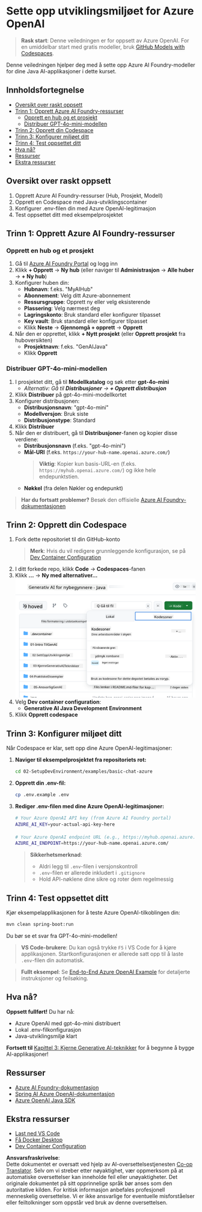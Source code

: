 <!--
CO_OP_TRANSLATOR_METADATA:
{
  "original_hash": "bfdb4b4eadbee3a59ef742439f58326a",
  "translation_date": "2025-07-27T13:14:23+00:00",
  "source_file": "02-SetupDevEnvironment/getting-started-azure-openai.md",
  "language_code": "no"
}
-->
# Sette opp utviklingsmiljøet for Azure OpenAI

> **Rask start**: Denne veiledningen er for oppsett av Azure OpenAI. For en umiddelbar start med gratis modeller, bruk [GitHub Models with Codespaces](./README.md#quick-start-cloud).

Denne veiledningen hjelper deg med å sette opp Azure AI Foundry-modeller for dine Java AI-applikasjoner i dette kurset.

## Innholdsfortegnelse

- [Oversikt over raskt oppsett](../../../02-SetupDevEnvironment)
- [Trinn 1: Opprett Azure AI Foundry-ressurser](../../../02-SetupDevEnvironment)
  - [Opprett en hub og et prosjekt](../../../02-SetupDevEnvironment)
  - [Distribuer GPT-4o-mini-modellen](../../../02-SetupDevEnvironment)
- [Trinn 2: Opprett din Codespace](../../../02-SetupDevEnvironment)
- [Trinn 3: Konfigurer miljøet ditt](../../../02-SetupDevEnvironment)
- [Trinn 4: Test oppsettet ditt](../../../02-SetupDevEnvironment)
- [Hva nå?](../../../02-SetupDevEnvironment)
- [Ressurser](../../../02-SetupDevEnvironment)
- [Ekstra ressurser](../../../02-SetupDevEnvironment)

## Oversikt over raskt oppsett

1. Opprett Azure AI Foundry-ressurser (Hub, Prosjekt, Modell)
2. Opprett en Codespace med Java-utviklingscontainer
3. Konfigurer .env-filen din med Azure OpenAI-legitimasjon
4. Test oppsettet ditt med eksempelprosjektet

## Trinn 1: Opprett Azure AI Foundry-ressurser

### Opprett en hub og et prosjekt

1. Gå til [Azure AI Foundry Portal](https://ai.azure.com/) og logg inn
2. Klikk **+ Opprett** → **Ny hub** (eller naviger til **Administrasjon** → **Alle huber** → **+ Ny hub**)
3. Konfigurer huben din:
   - **Hubnavn**: f.eks. "MyAIHub"
   - **Abonnement**: Velg ditt Azure-abonnement
   - **Ressursgruppe**: Opprett ny eller velg eksisterende
   - **Plassering**: Velg nærmest deg
   - **Lagringskonto**: Bruk standard eller konfigurer tilpasset
   - **Key vault**: Bruk standard eller konfigurer tilpasset
   - Klikk **Neste** → **Gjennomgå + opprett** → **Opprett**
4. Når den er opprettet, klikk **+ Nytt prosjekt** (eller **Opprett prosjekt** fra huboversikten)
   - **Prosjektnavn**: f.eks. "GenAIJava"
   - Klikk **Opprett**

### Distribuer GPT-4o-mini-modellen

1. I prosjektet ditt, gå til **Modellkatalog** og søk etter **gpt-4o-mini**
   - *Alternativ: Gå til **Distribusjoner** → **+ Opprett distribusjon***
2. Klikk **Distribuer** på gpt-4o-mini-modellkortet
3. Konfigurer distribusjonen:
   - **Distribusjonsnavn**: "gpt-4o-mini"
   - **Modellversjon**: Bruk siste
   - **Distribusjonstype**: Standard
4. Klikk **Distribuer**
5. Når den er distribuert, gå til **Distribusjoner**-fanen og kopier disse verdiene:
   - **Distribusjonsnavn** (f.eks. "gpt-4o-mini")
   - **Mål-URI** (f.eks. `https://your-hub-name.openai.azure.com/`) 
      > **Viktig**: Kopier kun basis-URL-en (f.eks. `https://myhub.openai.azure.com/`) og ikke hele endepunktstien.
   - **Nøkkel** (fra delen Nøkler og endepunkt)

> **Har du fortsatt problemer?** Besøk den offisielle [Azure AI Foundry-dokumentasjonen](https://learn.microsoft.com/azure/ai-foundry/how-to/create-projects?tabs=ai-foundry&pivots=hub-project)

## Trinn 2: Opprett din Codespace

1. Fork dette repositoriet til din GitHub-konto
   > **Merk**: Hvis du vil redigere grunnleggende konfigurasjon, se på [Dev Container Configuration](../../../.devcontainer/devcontainer.json)
2. I ditt forkede repo, klikk **Code** → **Codespaces**-fanen
3. Klikk **...** → **Ny med alternativer...**
![opprette en codespace med alternativer](../../../translated_images/codespaces.9945ded8ceb431a58e8bee7f212e8c62b55733b7e302fd58194fadc95472fa3c.no.png)
4. Velg **Dev container configuration**: 
   - **Generative AI Java Development Environment**
5. Klikk **Opprett codespace**

## Trinn 3: Konfigurer miljøet ditt

Når Codespace er klar, sett opp dine Azure OpenAI-legitimasjoner:

1. **Naviger til eksempelprosjektet fra repositoriets rot:**
   ```bash
   cd 02-SetupDevEnvironment/examples/basic-chat-azure
   ```

2. **Opprett din .env-fil:**
   ```bash
   cp .env.example .env
   ```

3. **Rediger .env-filen med dine Azure OpenAI-legitimasjoner:**
   ```bash
   # Your Azure OpenAI API key (from Azure AI Foundry portal)
   AZURE_AI_KEY=your-actual-api-key-here
   
   # Your Azure OpenAI endpoint URL (e.g., https://myhub.openai.azure.com/)
   AZURE_AI_ENDPOINT=https://your-hub-name.openai.azure.com/
   ```

   > **Sikkerhetsmerknad**: 
   > - Aldri legg til `.env`-filen i versjonskontroll
   > - `.env`-filen er allerede inkludert i `.gitignore`
   > - Hold API-nøklene dine sikre og roter dem regelmessig

## Trinn 4: Test oppsettet ditt

Kjør eksempelapplikasjonen for å teste Azure OpenAI-tilkoblingen din:

```bash
mvn clean spring-boot:run
```

Du bør se et svar fra GPT-4o-mini-modellen!

> **VS Code-brukere**: Du kan også trykke `F5` i VS Code for å kjøre applikasjonen. Startkonfigurasjonen er allerede satt opp til å laste `.env`-filen din automatisk.

> **Fullt eksempel**: Se [End-to-End Azure OpenAI Example](./examples/basic-chat-azure/README.md) for detaljerte instruksjoner og feilsøking.

## Hva nå?

**Oppsett fullført!** Du har nå:
- Azure OpenAI med gpt-4o-mini distribuert
- Lokal .env-filkonfigurasjon
- Java-utviklingsmiljø klart

**Fortsett til** [Kapittel 3: Kjerne Generative AI-teknikker](../03-CoreGenerativeAITechniques/README.md) for å begynne å bygge AI-applikasjoner!

## Ressurser

- [Azure AI Foundry-dokumentasjon](https://learn.microsoft.com/azure/ai-services/)
- [Spring AI Azure OpenAI-dokumentasjon](https://docs.spring.io/spring-ai/reference/api/clients/azure-openai-chat.html)
- [Azure OpenAI Java SDK](https://learn.microsoft.com/java/api/overview/azure/ai-openai-readme)

## Ekstra ressurser

- [Last ned VS Code](https://code.visualstudio.com/Download)
- [Få Docker Desktop](https://www.docker.com/products/docker-desktop)
- [Dev Container Configuration](../../../.devcontainer/devcontainer.json)

**Ansvarsfraskrivelse**:  
Dette dokumentet er oversatt ved hjelp av AI-oversettelsestjenesten [Co-op Translator](https://github.com/Azure/co-op-translator). Selv om vi streber etter nøyaktighet, vær oppmerksom på at automatiske oversettelser kan inneholde feil eller unøyaktigheter. Det originale dokumentet på sitt opprinnelige språk bør anses som den autoritative kilden. For kritisk informasjon anbefales profesjonell menneskelig oversettelse. Vi er ikke ansvarlige for eventuelle misforståelser eller feiltolkninger som oppstår ved bruk av denne oversettelsen.